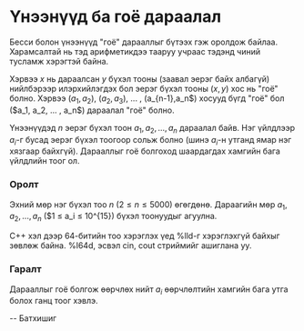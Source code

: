 Үнээнүүд ба гоё дараалал
========================
Бесси болон үнээнүүд "гоё" дарааллыг бүтээх гэж оролдож байлаа. Харамсалтай нь тэд арифметикдээ тааруу учраас тэдэнд чиний тусламж хэрэгтэй байна.

Хэрвээ $х$ нь дараалсан $y$ бүхэл тооны (заавал эерэг байх албагүй) нийлбэрээр илэрхийлэгдэх бол эерэг бүхэл тооны ($x, y$) хос нь "гоё" болно. Хэрвээ ($a_1, a_2$), ($a_2, a_3$), ... , (a_{n-1},a_n$) хосууд бүгд "гоё" бол ($a_1, a_2, ... , a_n$) дараалал "гоё" болно. 

Үнээнүүдэд $n$ эерэг бүхэл тоон $a_1, a_2, ... , a_n$ дараалал байв. Нэг үйлдлээр $a_i$-г бусад эерэг бүхэл тоогоор сольж болно (шинэ $a_i$-н утганд ямар нэг хязгаар байхгүй). Дарааллыг гоё болгоход шаардагдах хамгийн бага үйлдлийн  тоог ол.


### Оролт
Эхний мөр нэг бүхэл тоо $n$ ($2 ≤ n ≤ 5000$) өгөгдөнө. Дараагийн мөр $a_1, a_2, ... , a_n$ ($1 ≤ a_i ≤ 10^{15}) бүхэл тоонуудыг агуулна.

C++ хэл дээр 64-битийн тоо хэрэглэх үед %lld-г хэрэглэхгүй байхыг зөвлөж байна.
%I64d, эсвэл cin, cout стриймийг ашиглана уу.


### Гаралт
Дарааллыг гоё болгож өөрчлөх нийт $a_i$ өөрчлөлтийн хамгийн бага утга болох ганц тоог хэвлэ.

-- Батхишиг
